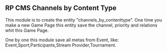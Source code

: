 RP CMS Channels by Content Type
-

This module is to create the entity "channels_by_contenttype".
One time you make a new Game Page this entity save the channel, 
priority and relations whit this Game Page. 

One by one this module save all metas from Event, like:
Event,Sport,Participants,Stream Provider,Tournament.




